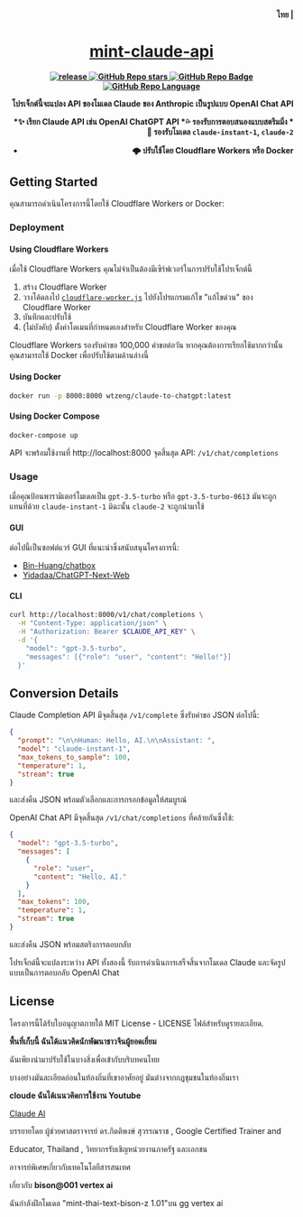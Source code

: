 <h4 align="right">
  <strong>ไทย</strong> | <a href="/README.th.md"
</h4>

<div>
  <h1 align="center">mint-claude-api</h1>
  <p align="center">
    <a href="https://github.com/jtsang4/claude-to-chatgpt/releases" target="_blank">
        <img src="https://github.com/jtsang4/claude-to-chatgpt/actions/workflows/docker.yaml/badge.svg" alt="release">
    </a>
    <a href="https://github.com/jtsang4/claude-to-chatgpt/releases">
        <img alt="GitHub Repo stars" src="https://img.shields.io/github/stars/jtsang4/claude-to-chatgpt?style=flat">
    </a>
    <a href="https://github.com/jtsang4/claude-to-chatgpt/releases">
        <img alt="GitHub Repo Badge" src="https://img.shields.io/badge/anthropic-claude-orange?style=flat">
    </a>
    <a href="https://github.com/jtsang4/claude-to-chatgpt/releases">
        <img alt="GitHub Repo Language" src="https://img.shields.io/badge/langurage-js/py-brightgreen?style=flat&color=blue">
    </a>
  </p>
</div>

โปรเจ็กต์นี้จะแปลง API ของโมเดล Claude ของ Anthropic เป็นรูปแบบ OpenAI Chat API

*✨ เรียก Claude API เช่น OpenAI ChatGPT API
*💦 รองรับการตอบสนองแบบสตรีมมิ่ง
*🐻 รองรับโมเดล `claude-instant-1`, `claude-2`
* 🌩️ ปรับใช้โดย Cloudflare Workers หรือ Docker

## Getting Started

คุณสามารถดำเนินโครงการนี้โดยใช้ Cloudflare Workers or Docker:

### Deployment

#### Using Cloudflare Workers

เมื่อใช้ Cloudflare Workers คุณไม่จำเป็นต้องมีเซิร์ฟเวอร์ในการปรับใช้โปรเจ็กต์นี้

1. สร้าง Cloudflare Worker
2. วางโค้ดลงไป [`cloudflare-worker.js`]() ไปยังโปรแกรมแก้ไข "แก้ไขด่วน" ของ Cloudflare Worker
3. บันทึกและปรับใช้
4. (ไม่บังคับ) ตั้งค่าโดเมนที่กำหนดเองสำหรับ Cloudflare Worker ของคุณ

Cloudflare Workers รองรับคำขอ 100,000 คำขอต่อวัน หากคุณต้องการเรียกใช้มากกว่านั้น คุณสามารถใช้ Docker เพื่อปรับใช้ตามด้านล่างนี้

#### Using Docker

```bash
docker run -p 8000:8000 wtzeng/claude-to-chatgpt:latest
```

#### Using Docker Compose

```bash
docker-compose up
```

API จะพร้อมใช้งานที่ http://localhost:8000 จุดสิ้นสุด API: `/v1/chat/completions`
### Usage

เมื่อคุณป้อนพารามิเตอร์โมเดลเป็น `gpt-3.5-turbo` หรือ `gpt-3.5-turbo-0613` มันจะถูกแทนที่ด้วย `claude-instant-1` มิฉะนั้น `claude-2` จะถูกนำมาใช้


#### GUI

ต่อไปนี้เป็นซอฟต์แวร์ GUI ที่แนะนำซึ่งสนับสนุนโครงการนี้:

* [Bin-Huang/chatbox](https://github.com/Bin-Huang/chatbox)
* [Yidadaa/ChatGPT-Next-Web](https://github.com/Yidadaa/ChatGPT-Next-Web)

#### CLI

```bash
curl http://localhost:8000/v1/chat/completions \
  -H "Content-Type: application/json" \
  -H "Authorization: Bearer $CLAUDE_API_KEY" \
  -d '{
    "model": "gpt-3.5-turbo",
    "messages": [{"role": "user", "content": "Hello!"}]
  }'
```

## Conversion Details

Claude Completion API มีจุดสิ้นสุด `/v1/complete` ซึ่งรับคำขอ JSON ต่อไปนี้:

```json
{
  "prompt": "\n\nHuman: Hello, AI.\n\nAssistant: ",
  "model": "claude-instant-1",
  "max_tokens_to_sample": 100,
  "temperature": 1,
  "stream": true
}
```


และส่งคืน JSON พร้อมตัวเลือกและการกรอกข้อมูลให้สมบูรณ์

OpenAI Chat API มีจุดสิ้นสุด `/v1/chat/completions` ที่คล้ายกันซึ่งใช้:

```json
{
  "model": "gpt-3.5-turbo",
  "messages": [
    {
      "role": "user",
      "content": "Hello, AI."
    }
  ],
  "max_tokens": 100,
  "temperature": 1,
  "stream": true
}
```


และส่งคืน JSON พร้อมสตริงการตอบกลับ

โปรเจ็กต์นี้จะแปลงระหว่าง API ทั้งสองนี้ รับการดำเนินการเสร็จสิ้นจากโมเดล Claude และจัดรูปแบบเป็นการตอบกลับ OpenAI Chat

## License

โครงการนี้ได้รับใบอนุญาตภายใต้ MIT License -  LICENSE ไฟล์สำหรับดูรายละเอียด.

**พื้นที่เก็บนี้ ฉันได้เเนวคิดนักพัฒนาชาวจีนผู้ยอดเยี่ยม** 

ฉันเพียงนำมาปรับใช้ในบางสิ่งเพื่อเข้ากับบริบทคนไทย   

บางอย่างมันละเอียดอ่อนในท้องถิ่นที่เขาอาศัยอยู่ มันต่างจากกฎชุมชนในท้องถิ่นเรา

**cloude ฉันได้เนนวคิดการใช้งาน Youtube**

[Claude AI](https://www.youtube.com/watch?v=5N5rgZbIKKc&list=TLPQMTIxMjIwMjMzmfqGfF9lXg&index=4)

บรรยายโดย ผู้ช่วยศาสตราจารย์ ดร.กิตติพงษ์ สุวรรณราช , Google Certified Trainer and 

Educator, Thailand , วิทยากรรับเชิญหน่วยงานภาครัฐ และเอกชน 

อาจารย์พิเศษเกี่ยวกับเทคโนโลยีสารสนเทศ

เกี่ยวกับ **bison@001 vertex ai** 

ฉันกำลังฝึกโมเดล "mint-thai-text-bison-z 1.01"บน gg vertex ai 
